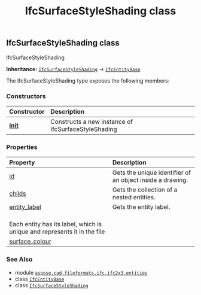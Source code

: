 ﻿---
title: IfcSurfaceStyleShading class
second_title: Aspose.CAD for Python via .NET API References
description: 
type: docs
weight: 5820
url: /python-net/aspose.cad.fileformats.ifc.ifc2x3.entities/ifcsurfacestyleshading/
is_root: false
---

## IfcSurfaceStyleShading class

IfcSurfaceStyleShading



**Inheritance:** [`IfcSurfaceStyleShading`](/cad/python-net/aspose.cad.fileformats.ifc.ifc2x3.entities/ifcsurfacestyleshading) → 
[`IfcEntityBase`](/cad/python-net/aspose.cad.fileformats.ifc/ifcentitybase)



The IfcSurfaceStyleShading type exposes the following members:

### Constructors
| Constructor | Description |
| :- | :- |
| [__init__](/cad/python-net/aspose.cad.fileformats.ifc.ifc2x3.entities/ifcsurfacestyleshading/__init__/#) | Constructs a new instance of IfcSurfaceStyleShading |


### Properties
| Property | Description |
| :- | :- |
| [id](/cad/python-net/aspose.cad.fileformats.ifc.ifc2x3.entities/ifcsurfacestyleshading/id) | Gets the unique identifier of an object inside a drawing. |
| [childs](/cad/python-net/aspose.cad.fileformats.ifc.ifc2x3.entities/ifcsurfacestyleshading/childs) | Gets the collection of a nested entities. |
| [entity_label](/cad/python-net/aspose.cad.fileformats.ifc.ifc2x3.entities/ifcsurfacestyleshading/entity_label) | Gets the entity label.<br/>Each entity has its label, which is unique and represents it in the file |
| [surface_colour](/cad/python-net/aspose.cad.fileformats.ifc.ifc2x3.entities/ifcsurfacestyleshading/surface_colour) |  |



### See Also
* module [`aspose.cad.fileformats.ifc.ifc2x3.entities`](..)
* class [`IfcEntityBase`](/cad/python-net/aspose.cad.fileformats.ifc/ifcentitybase)
* class [`IfcSurfaceStyleShading`](/cad/python-net/aspose.cad.fileformats.ifc.ifc2x3.entities/ifcsurfacestyleshading)
